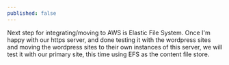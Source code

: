 ```yaml
---
published: false
---
```

Next step for integrating/moving to AWS is Elastic File System. Once I'm happy with our https server, and done testing it with the wordpress sites and moving the wordpress sites to their own instances of this server, we will test it with our primary site, this time using EFS as the content file store.